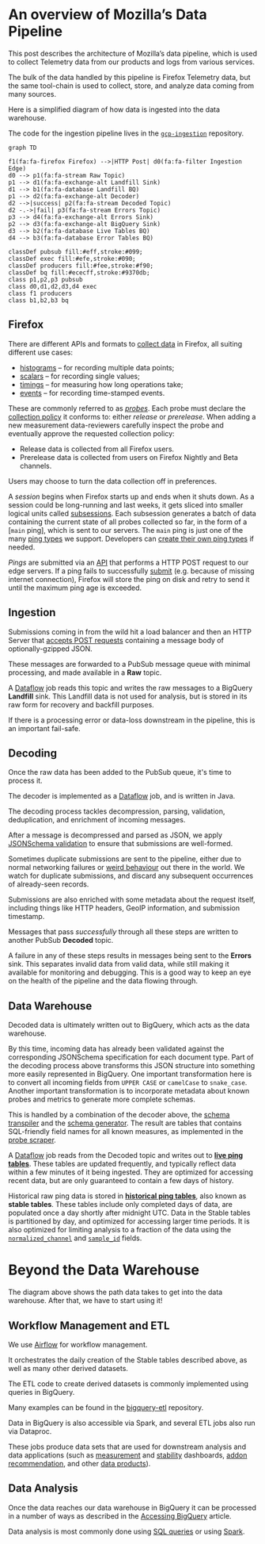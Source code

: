 # An overview of Mozilla’s Data Pipeline

This post describes the architecture of Mozilla’s data pipeline,
which is used to collect Telemetry data from our products and logs from various services.

The bulk of the data handled by this pipeline is Firefox Telemetry data, but the
same tool-chain is used to collect, store, and analyze data coming from many
sources.

Here is a simplified diagram of how data is ingested into the data warehouse.

The code for the ingestion pipeline lives in the [`gcp-ingestion`][gcp-ingestion] repository.

```mermaid
graph TD

f1(fa:fa-firefox Firefox) -->|HTTP Post| d0(fa:fa-filter Ingestion Edge)
d0 --> p1(fa:fa-stream Raw Topic)
p1 --> d1(fa:fa-exchange-alt Landfill Sink)
d1 --> b1(fa:fa-database Landfill BQ)
p1 --> d2(fa:fa-exchange-alt Decoder)
d2 -->|success| p2(fa:fa-stream Decoded Topic)
d2 -.->|fail| p3(fa:fa-stream Errors Topic)
p3 --> d4(fa:fa-exchange-alt Errors Sink)
p2 --> d3(fa:fa-exchange-alt BigQuery Sink)
d3 --> b2(fa:fa-database Live Tables BQ)
d4 --> b3(fa:fa-database Error Tables BQ)

classDef pubsub fill:#eff,stroke:#099;
classDef exec fill:#efe,stroke:#090;
classDef producers fill:#fee,stroke:#f90;
classDef bq fill:#ececff,stroke:#9370db;
class p1,p2,p3 pubsub
class d0,d1,d2,d3,d4 exec
class f1 producers
class b1,b2,b3 bq
```

## Firefox

There are different APIs and formats to [collect data] in Firefox, all suiting different use cases:

* [histograms] – for recording multiple data points;
* [scalars] – for recording single values;
* [timings] – for measuring how long operations take;
* [events] – for recording time-stamped events.

These are commonly referred to as *[probes]*.
Each probe must declare the [collection policy] it conforms to: either *release* or *prerelease*.
When adding a new measurement data-reviewers carefully inspect the probe and eventually approve the requested collection policy:

* Release data is collected from all Firefox users.
* Prerelease data is collected from users on Firefox Nightly and Beta channels.

Users may choose to turn the data collection off in preferences.

A *session* begins when Firefox starts up and ends when it shuts down.
As a session could be long-running and last weeks, it gets sliced into
smaller logical units called [subsessions].
Each subsession generates a batch of data containing the current state
of all probes collected so far, in the form of a [`main` ping], which is
sent to our servers.
The `main` ping is just one of the many [ping types] we support.
Developers can [create their own ping types] if needed.

*Pings* are submitted via an [API] that performs a HTTP POST request to our edge servers.
If a ping fails to successfully [submit] (e.g. because of missing internet connection),
Firefox will store the ping on disk and retry to send it until the maximum ping age is exceeded.

## Ingestion

Submissions coming in from the wild hit a load balancer and then an
HTTP Server that [accepts POST requests](http_edge_spec.md) containing a
message body of optionally-gzipped JSON.

These messages are forwarded to a PubSub message queue with minimal processing,
and made available in a **Raw** topic.

A [Dataflow] job reads this topic and writes the raw messages to a BigQuery **Landfill** sink.
This Landfill data is not used for analysis, but is stored in its raw form for
recovery and backfill purposes.

If there is a processing error or data-loss downstream in the pipeline, this is an important fail-safe.

## Decoding

Once the raw data has been added to the PubSub queue, it's time to process it.

The decoder is implemented as a [Dataflow] job, and is written in Java.

The decoding process tackles decompression, parsing, validation, deduplication,
and enrichment of incoming messages.

After a message is decompressed and parsed as JSON, we apply [JSONSchema validation]
to ensure that submissions are well-formed.

Sometimes duplicate submissions are sent to the pipeline, either due to normal
networking failures or [weird behaviour] out there in the world.
We watch for duplicate submissions, and discard any subsequent occurrences of
already-seen records.

Submissions are also enriched with some metadata about the request itself,
including things like HTTP headers, GeoIP information, and submission timestamp.

Messages that pass _successfully_ through all these steps are written to another
PubSub **Decoded** topic.

A failure in any of these steps results in messages being sent to the **Errors** sink.
This separates invalid data from valid data, while still making it available for
monitoring and debugging.
This is a good way to keep an eye on the health of the pipeline and the data
flowing through.

## Data Warehouse

Decoded data is ultimately written out to BigQuery, which acts as the data warehouse.

By this time, incoming data has already been validated against the corresponding
JSONSchema specification for each document type.
Part of the decoding process above transforms this JSON structure into something
more easily represented in BigQuery.
One important transformation here is to convert all incoming fields from
`UPPER CASE` or `camelCase` to `snake_case`.
Another important transformation is to incorporate metadata about known probes
and metrics to generate more complete schemas.

This is handled by a combination of the decoder above, the [schema transpiler]
and the [schema generator].
The result are tables that contains SQL-friendly field names for all known
measures, as implemented in the [probe scraper].

A [Dataflow] job reads from the Decoded topic and writes out to
**[live ping tables][table layout]**.
These tables are updated frequently, and typically reflect data within a few
minutes of it being ingested. They are optimized for accessing recent data,
but are only guaranteed to contain a few days of history.

Historical raw ping data is stored in **[historical ping tables][table layout]**,
also known as **stable tables**.
These tables include only completed days of data, are populated once a day
shortly after midnight UTC.
Data in the Stable tables is partitioned by day, and optimized for accessing
larger time periods. It is also optimized for limiting analysis to a fraction
of the data using the [`normalized_channel`][norm] and [`sample_id`][sample_id] fields.

# Beyond the Data Warehouse

The diagram above shows the path data takes to get into the data warehouse.
After that, we have to start using it!

## Workflow Management and ETL

We use [Airflow] for workflow management.

It orchestrates the daily creation of the Stable tables described above,
as well as many other derived datasets.

The ETL code to create derived datasets is commonly implemented using queries in BigQuery.

Many examples can be found in the [bigquery-etl][bqe] repository.

Data in BigQuery is also accessible via Spark, and several ETL jobs also run via Dataproc.

These jobs produce data sets that are used for downstream analysis and data
applications (such as [measurement][TMO] and [stability][MC] dashboards,
[addon recommendation][taar], and other [data products]).

## Data Analysis

Once the data reaches our data warehouse in BigQuery it can be processed
in a number of ways as described in the [Accessing BigQuery] article.

Data analysis is most commonly done using [SQL queries][stmo] or using [Spark].

[collect data]: https://firefox-source-docs.mozilla.org/toolkit/components/telemetry/telemetry/collection/index.html
[histograms]: https://firefox-source-docs.mozilla.org/toolkit/components/telemetry/telemetry/collection/histograms.html
[scalars]: https://firefox-source-docs.mozilla.org/toolkit/components/telemetry/telemetry/collection/scalars.html
[timings]: https://firefox-source-docs.mozilla.org/toolkit/components/telemetry/telemetry/collection/measuring-time.html
[events]: https://firefox-source-docs.mozilla.org/toolkit/components/telemetry/telemetry/collection/events.html
[probes]: ../../datasets/new_data.md
[collection policy]: https://wiki.mozilla.org/Firefox/Data_Collection
[subsessions]: https://firefox-source-docs.mozilla.org/toolkit/components/telemetry/telemetry/concepts/sessions.html#subsessions
[main ping]: https://firefox-source-docs.mozilla.org/toolkit/components/telemetry/telemetry/data/main-ping.html
[ping types]: https://firefox-source-docs.mozilla.org/toolkit/components/telemetry/telemetry/concepts/pings.html#ping-types
[create their own ping types]: https://firefox-source-docs.mozilla.org/toolkit/components/telemetry/telemetry/collection/custom-pings.html
[API]: https://searchfox.org/mozilla-central/rev/501eb4718d73870892d28f31a99b46f4783efaa0/toolkit/components/telemetry/app/TelemetryController.jsm#231
[submit]: https://firefox-source-docs.mozilla.org/toolkit/components/telemetry/telemetry/concepts/submission.html#submission
[Airflow]: https://github.com/mozilla/telemetry-airflow/
[TMO]: https://telemetry.mozilla.org/
[re:dash]: https://sql.telemetry.mozilla.org/
[STMO]: https://sql.telemetry.mozilla.org/
[Spark]: ../../tools/spark.md
[Accessing BigQuery]: ../../cookbooks/bigquery.md
[taar]: https://github.com/mozilla/taar
[MC]: https://missioncontrol.telemetry.mozilla.org
[data products]: ../../tools/projects.md#data-applications
[Dataflow]: https://cloud.google.com/dataflow/docs/
[JSONSchema validation]: https://json-schema.org/understanding-json-schema/
[weird behaviour]: https://chuttenblog.wordpress.com/2017/05/02/data-science-is-hard-anomalies-part-2/
[schema transpiler]: https://github.com/mozilla/jsonschema-transpiler
[schema generator]: https://github.com/mozilla/mozilla-schema-generator
[probe scraper]: https://github.com/mozilla/probe-scraper
[table layout]: ../../cookbooks/bigquery.md#table-layout-and-naming
[sample_id]: ../sample_id.md
[norm]: ../channels/channel_normalization.md
[bqe]: https://github.com/mozilla/bigquery-etl
[gcp-ingestion]: https://github.com/mozilla/gcp-ingestion
